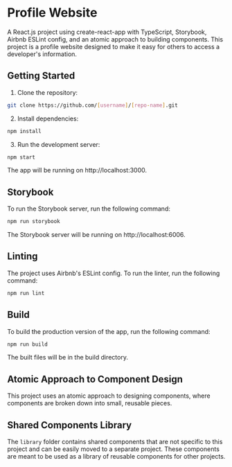 # Profile Website
A React.js project using create-react-app with TypeScript, Storybook, Airbnb ESLint config, and an atomic approach to building components. This project is a profile website designed to make it easy for others to access a developer's information.

## Getting Started
1. Clone the repository:

```bash
git clone https://github.com/[username]/[repo-name].git
```

2. Install dependencies:

```bash 
npm install 
```

3. Run the development server:

```bash
npm start
```

The app will be running on http://localhost:3000.

## Storybook
To run the Storybook server, run the following command:

```bash
npm run storybook
```

The Storybook server will be running on http://localhost:6006.

## Linting
The project uses Airbnb's ESLint config. To run the linter, run the following command:

```bash
npm run lint
```

## Build
To build the production version of the app, run the following command:

```bash
npm run build
```

The built files will be in the build directory.

## Atomic Approach to Component Design
This project uses an atomic approach to designing components, where components are broken down into small, reusable pieces.

## Shared Components Library
The `library` folder contains shared components that are not specific to this project and can be easily moved to a separate project. These components are meant to be used as a library of reusable components for other projects.